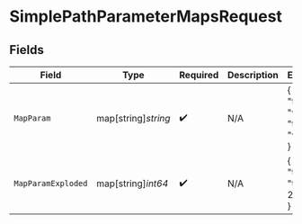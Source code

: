 # SimplePathParameterMapsRequest


## Fields

| Field                                  | Type                                   | Required                               | Description                            | Example                                |
| -------------------------------------- | -------------------------------------- | -------------------------------------- | -------------------------------------- | -------------------------------------- |
| `MapParam`                             | map[string]*string*                    | :heavy_check_mark:                     | N/A                                    | {<br/>"test": "value",<br/>"test2": "value2"<br/>} |
| `MapParamExploded`                     | map[string]*int64*                     | :heavy_check_mark:                     | N/A                                    | {<br/>"test": 1,<br/>"test2": 2<br/>}  |